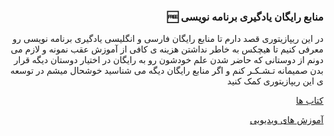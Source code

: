 <h3 align = "right"> 🆓 منابع رایگان یادگیری برنامه‌ نویسی </h3>
<p align = "right">
در این ریپازیتوری قصد دارم تا منابع رایگان فارسی و انگلیسی یادگیری برنامه نویسی رو معرفی کنیم تا هیچکس به خاطر نداشتن هزینه ی کافی از آموزش عقب نمونه و لازم می دونم از دوستانی که حاضر شدن علم خودشون رو به رایگان در اختیار دوستان دیگه قرار بدن صمیمانه تـشـکـر کنم و اگر منابع رایگان دیگه می شناسید خوشحال میشم در  توسعه ی این ریپازیتوری کمک کنید 
</p>
<p align = "right"><a href="https://github.com/barnamenevisi/Free-resources/blob/main/books" align = "right"> کتاب ها </a></p> 
<p align = "right"><a href="https://www.github.com" align = "right"> آموزش های ویدیویی </a></p> 
